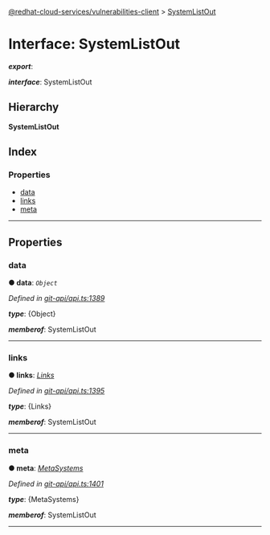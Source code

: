 [@redhat-cloud-services/vulnerabilities-client](../README.md) > [SystemListOut](../interfaces/systemlistout.md)

# Interface: SystemListOut

*__export__*: 

*__interface__*: SystemListOut

## Hierarchy

**SystemListOut**

## Index

### Properties

* [data](systemlistout.md#data)
* [links](systemlistout.md#links)
* [meta](systemlistout.md#meta)

---

## Properties

<a id="data"></a>

###  data

**● data**: *`Object`*

*Defined in [git-api/api.ts:1389](https://github.com/RedHatInsights/javascript-clients/blob/master/packages/vulnerabilities/git-api/api.ts#L1389)*

*__type__*: {Object}

*__memberof__*: SystemListOut

___
<a id="links"></a>

###  links

**● links**: *[Links](links.md)*

*Defined in [git-api/api.ts:1395](https://github.com/RedHatInsights/javascript-clients/blob/master/packages/vulnerabilities/git-api/api.ts#L1395)*

*__type__*: {Links}

*__memberof__*: SystemListOut

___
<a id="meta"></a>

###  meta

**● meta**: *[MetaSystems](metasystems.md)*

*Defined in [git-api/api.ts:1401](https://github.com/RedHatInsights/javascript-clients/blob/master/packages/vulnerabilities/git-api/api.ts#L1401)*

*__type__*: {MetaSystems}

*__memberof__*: SystemListOut

___

